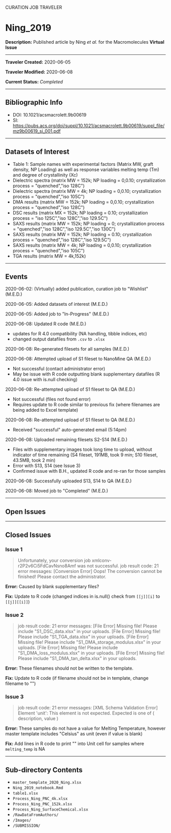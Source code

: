 CURATION JOB TRAVELER

# Ning_2019

**Description:** Published article by Ning *et al.* for the Macromolecules **Virtual Issue**

---

**Traveler Created:** 2020-06-05

**Traveler Modified:** 2020-06-08

**Current Status:** *Completed*

---

## Bibliographic Info

* DOI: 10.1021/acsmacrolett.9b00619
* SI: https://pubs.acs.org/doi/suppl/10.1021/acsmacrolett.9b00619/suppl_file/mz9b00619_si_001.pdf

---

## Datasets of Interest

* Table 1: Sample names with experimental factors (Matrix MW, graft density, NP Loading) as well as response variables melting temp (Tm) and degree of crystallinity (Xc)
* Dielectric spectra (matrix MW = 152k; NP loading = 0,0.10; crystallization process = "quenched","iso 128C")
* Dielectric spectra (matrix MW = 4k; NP loading = 0,0.10; crystallization process = "quenched","iso 105C")
* DMA results (matrix MW = 152k; NP loading = 0,0.10; crystallization process = "quenched","iso 128C")
* DSC results (matrix MX = 152k; NP loading = 0.10; crystallization process = "iso 125C","iso 128C","iso 129.5C")
* SAXS results (matrix MW = 152k; NP loading = 0; crystallization process = "quenched","iso 128C","iso 129.5C","iso 130C")
* SAXS results (matrix MW = 152k; NP loading = 0.10; crystallization process = "quenched","iso 128C","iso 129.5C")
* SAXS results (matrix MW = 4k; NP loading = 0,0.10; crystallization process = "quenched","iso 105C")
* TGA results (matrix MW = 4k,152k)

---

## Events

2020-06-02: (Virtually) added publication, curation job to "Wishlist" (M.E.D.)

2020-06-05: Added datasets of interest (M.E.D.)

2020-06-05: Added job to "In-Progress" (M.E.D.)

2020-06-08: Updated R code (M.E.D.)
* updates for R 4.0 compatibility (NA handling, tibble indices, etc)
* changed output datafiles from `.csv` to `.xlsx`

2020-06-08: Re-generated filesets for all samples (M.E.D.)

2020-06-08: Attempted upload of S1 fileset to NanoMine QA (M.E.D.)
* Not successful (contact administrator error)
* May be issue with R code outputting blank supplementary datafiles (R 4.0 issue with is.null checking)

2020-06-08: Re-attempted upload of S1 fileset to QA (M.E.D.)
* Not successful (files not found error)
* Requires update to R code similar to previous fix (where filenames are being added to Excel template)

2020-06-08: Re-attempted upload of S1 fileset to QA (M.E.D.)
* Received "successful" auto-generated email (5:14pm)

2020-06-08: Uploaded remaining filesets S2-S14 (M.E.D.)
* Files with supplementary images took long time to upload, without indicator of time remaining (S4 fileset, 191MB, took 9 min; S10 fileset, 43.5MB, took 2 min)
* Error with S13, S14 (see Issue 3)
* Confirmed issue with B.H., updated R code and re-ran for those samples

2020-06-08: Successfully uploaded S13, S14 to QA (M.E.D.)

2020-06-08: Moved job to "Completed" (M.E.D.)



---

## Open Issues



---

## Closed Issues

### Issue 1
>Unfortunately, your conversion job xmlconv-r2P2v6Ci5FdCavNsno8Amf was not successful.
>job result code: 21
>error messages: [Conversion Error] Oops! The conversion cannot be finished! Please contact the administrator.

**Error:** Caused by blank supplementary files? 

**Fix:** Update to R code (changed indices in is.null() check from `[[j]][i]` to `[[j]][[i]]`)

### Issue 2
>job result code: 21
>error messages: [File Error] Missing file! Please include "S1_DSC_data.xlsx" in your uploads. [File Error] Missing file! Please include "S1_TGA_data.xlsx" in your uploads. [File Error] Missing file! Please include "S1_DMA_storage_modulus.xlsx" in your uploads. [File Error] Missing file! Please include "S1_DMA_loss_modulus.xlsx" in your uploads. [File Error] Missing file! Please include "S1_DMA_tan_delta.xlsx" in your uploads.

**Error:** These filenames should not be written to the template. 

**Fix:** Update to R code (if filename should not be in template, change filename to "")

### Issue 3
>job result code: 21
>error messages: [XML Schema Validation Error] Element 'unit': This element is not expected. Expected is one of ( description, value )

**Error:** These samples do not have a value for Melting Temperature, however master template includes "Celsius" as unit (even if value is blank)

**Fix:** Add lines in R code to print "" into Unit cell for samples where `melting_temp` is NA


---

## Sub-directory Contents

* `master_template_2020_Ning.xlsx`
* `Ning_2019_notebook.Rmd`
* `table1.xlsx`
* `Process_Ning_PNC_4k.xlsx`
* `Process_Ning_PNC_152k.xlsx`
* `Process_Ning_SurfaceChemical.xlsx`
* `/RawDataFromAuthors/`
* `/Images/`
* `/SUBMISSION/`
